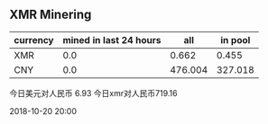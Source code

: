## XMR Minering

|currency|mined in last 24 hours|all|in pool|
|---|---|---|---|
|XMR|0.0|0.662|0.455|
|CNY|0.0|476.004|327.018|

今日美元对人民币 6.93	今日xmr对人民币719.16


2018-10-20 20:00